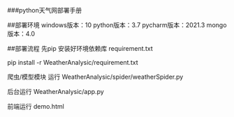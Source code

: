 ###python天气网部署手册

##部署环境
    windows版本：10
    python版本：3.7
    pycharm版本：2021.3
    mongo版本：4.0

##部署流程
先pip 安装好环境依赖库 requirement.txt

pip install -r  WeatherAnalysic/requirement.txt

爬虫/模型模块 运行  WeatherAnalysic/spider/weatherSpider.py

后台运行 WeatherAnalysic/app.py

前端运行 demo.html
